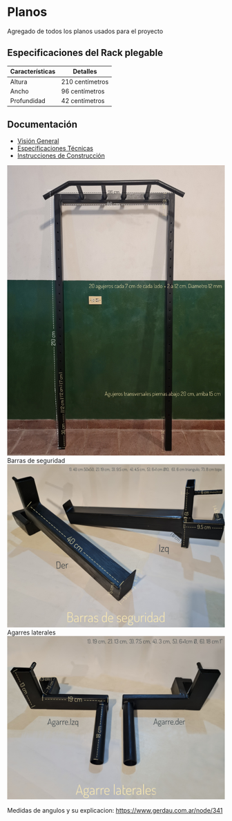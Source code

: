 # Planos
Agregado de todos los planos usados para el proyecto

## Especificaciones del Rack plegable

| Características | Detalles                   |
| -------------- | --------------------------- |
| Altura         | 210 centímetros             |
| Ancho          | 96 centímetros              |
| Profundidad    | 42 centímetros              |


## Documentación
- [Visión General](./docs/overview.md)
- [Especificaciones Técnicas](./docs/specifications.md)
- [Instrucciones de Construcción](./docs/instructions.md)

<img src="/images/1000033193-01.jpg" width="580">
Barras de seguridad
<img src="/images/1000033256-01.jpeg" width="580">
Agarres laterales
<img src="/images/1000033254-01.jpeg" width="580">



Medidas de angulos y su explicacion:
https://www.gerdau.com.ar/node/341
